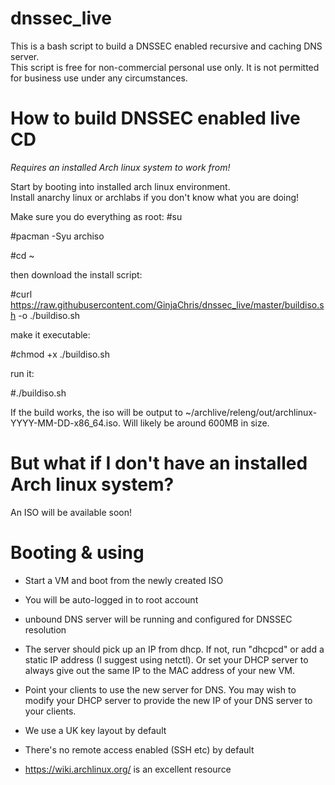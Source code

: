 # dnssec_live

This is a bash script to build a DNSSEC enabled recursive and caching DNS server.  
This script is free for non-commercial personal use only.  It is not permitted for business use under any circumstances. 


How to build DNSSEC enabled live CD
===================================
*Requires an installed Arch linux system to work from!*

Start by booting into installed arch linux environment.   
Install anarchy linux or archlabs if you don't know what you are doing!

Make sure you do everything as root:
#su   

#pacman -Syu archiso

#cd ~

then download the install script:

#curl https://raw.githubusercontent.com/GinjaChris/dnssec_live/master/buildiso.sh -o ./buildiso.sh

make it executable:

#chmod +x ./buildiso.sh

run it:

#./buildiso.sh

If the build works, the iso will be output to ~/archlive/releng/out/archlinux-YYYY-MM-DD-x86_64.iso.  Will likely be around 600MB in size.


But what if I don't have an installed Arch linux system?
========================================================

An ISO will be available soon!


Booting & using
===============

- Start a VM and boot from the newly created ISO

- You will be auto-logged in to root account

- unbound DNS server will be running and configured for DNSSEC resolution

- The server should pick up an IP from dhcp.  If not, run "dhcpcd" or add a static IP address (I suggest using netctl).
Or set your DHCP server to always give out the same IP to the MAC address of your new VM.

- Point your clients to use the new server for DNS.  You may wish to modify your DHCP server to provide the new IP of your DNS server to your clients.

- We use a UK key layout by default

- There's no remote access enabled (SSH etc) by default

- https://wiki.archlinux.org/ is an excellent resource
